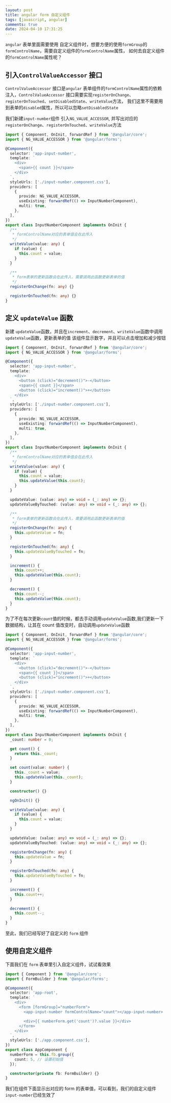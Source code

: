 ```yaml
---
layout: post
title: angular form 自定义组件
tags: [javascript, angular]
comments: true
date: 2024-04-10 17:31:25
---
```


`angular` 表单里面需要使用 自定义组件时，想要方便的使用`formGroup`的`formControlName`，需要自定义组件的`formControlName`属性，
如何去自定义组件的`formControlName`属性呢？

<!-- more -->

## 引入`ControlValueAccessor` 接口

`ControlValueAccessor` 接口是`angular` 表单组件的`formControlName`属性的依赖注入，`ControlValueAccessor` 接口需要实现`registerOnChange`、`registerOnTouched`、`setDisabledState`、`writeValue`方法，
我们这里不需要用到表单的`disabled`属性，所以可以忽略`setDisabledState`

我们新建`input-number`组件
引入`NG_VALUE_ACCESSOR`, 并写出对应的`registerOnChange`、`registerOnTouched`、`writeValue`方法

```ts
import { Component, OnInit, forwardRef } from '@angular/core';
import { NG_VALUE_ACCESSOR } from '@angular/forms';

@Component({
  selector: 'app-input-number',
  template: `
    <div>
      <span>{{ count }}</span>
    </div>
  `,
  styleUrls: ['./input-number.component.css'],
  providers: [
    {
      provide: NG_VALUE_ACCESSOR,
      useExisting: forwardRef(() => InputNumberComponent),
      multi: true,
    },
  ],
})
export class InputNumberComponent implements OnInit {
  /**
   * formControlName对应的表单值会在此传入
   */
  writeValue(value: any) {
    if (value) {
      this.count = value;
    }
  }

  /**
   * form表单的更新函数会在此传入，需要调用此函数更新表单的值
   */
  registerOnChange(fn: any) {}

  registerOnTouched(fn: any) {}
}
```

## 定义 `updateValue` 函数

新建 `updateValue`函数，并且在`increment`、`decrement`、`writeValue`函数中调用`updateValue`函数，更新表单的值
该组件显示数字，并且可以点击增加和减少按钮

```ts
import { Component, OnInit, forwardRef } from '@angular/core';
import { NG_VALUE_ACCESSOR } from '@angular/forms';

@Component({
  selector: 'app-input-number',
  template: `
    <div>
      <button (click)="decrement()">-</button>
      <span>{{ count }}</span>
      <button (click)="increment()">+</button>
    </div>
  `,
  styleUrls: ['./input-number.component.css'],
  providers: [
    {
      provide: NG_VALUE_ACCESSOR,
      useExisting: forwardRef(() => InputNumberComponent),
      multi: true,
    },
  ],
})
export class InputNumberComponent implements OnInit {
  /**
   * formControlName对应的表单值会在此传入
   */
  writeValue(value: any) {
    if (value) {
      this.count = value;
      this.updateValue(this.count);
    }
  }

  updateValue: (value: any) => void = (_: any) => {};
  updateValueByTouched: (value: any) => void = (_: any) => {};

  /**
   * form表单的更新函数会在此传入，需要调用此函数更新表单的值
   */
  registerOnChange(fn: any) {
    this.updateValue = fn;
  }

  registerOnTouched(fn: any) {
    this.updateValueByTouched = fn;
  }

  increment() {
    this.count++;
    this.updateValue(this.count);
  }

  decrement() {
    this.count--;
    this.updateValue(this.count);
  }
}
```

为了不在每次更新`count`值的时候，都去手动调用`updateValue`函数,我们更新一下数据结构，让其在 count 值改变时，自动调用`updateValue`函数

```ts
import { Component, OnInit, forwardRef } from '@angular/core';
import { NG_VALUE_ACCESSOR } from '@angular/forms';

@Component({
  selector: 'app-input-number',
  template: `
    <div>
      <button (click)="decrement()">-</button>
      <span>{{ count }}</span>
      <button (click)="increment()">+</button>
    </div>
  `,
  styleUrls: ['./input-number.component.css'],
  providers: [
    {
      provide: NG_VALUE_ACCESSOR,
      useExisting: forwardRef(() => InputNumberComponent),
      multi: true,
    },
  ],
})
export class InputNumberComponent implements OnInit {
  _count: number = 0;

  get count() {
    return this._count;
  }

  set count(value: number) {
    this._count = value;
    this.updateValue(this._count);
  }

  constructor() {}

  ngOnInit() {}

  writeValue(value: any) {
    if (value) {
      this.count = value;
    }
  }

  updateValue: (value: any) => void = (_: any) => {};
  updateValueByTouched: (value: any) => void = (_: any) => {};

  registerOnChange(fn: any) {
    this.updateValue = fn;
  }

  registerOnTouched(fn: any) {
    this.updateValueByTouched = fn;
  }

  increment() {
    this.count++;
  }

  decrement() {
    this.count--;
  }
}
```

至此，我们已经写好了自定义的 `form` 组件

## 使用自定义组件

下面我们在 `form` 表单里引入自定义组件，试试看效果

```ts
import { Component } from '@angular/core';
import { FormBuilder } from '@angular/forms';

@Component({
  selector: 'app-root',
  template: `
    <div>
      <form [formGroup]="numberForm">
        <app-input-number formControlName="count"></app-input-number>

        <div>{{ numberForm.get('count')?.value }}</div>
      </form>
    </div>
  `,
  styleUrls: ['./app.component.css'],
})
export class AppComponent {
  numberForm = this.fb.group({
    count: 5, // 设置初始值
  });

  constructor(private fb: FormBuilder) {}
}
```

我们在组件下面显示出对应的 form 的表单值，可以看到，我们的自定义组件`input-number`已经生效了
